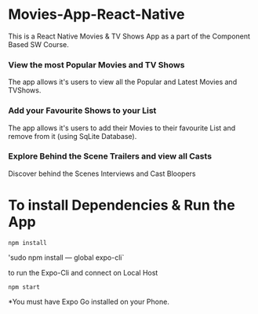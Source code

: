 # Movies-App-React-Native
This is a React Native Movies & TV Shows App as a part of the Component Based SW Course. 

### View the most Popular Movies and TV Shows
The app allows it's users to view all the Popular and Latest Movies and TVShows.

### Add your Favourite Shows to your List
The app allows it's users to add their Movies to their favourite List and remove from it (using SqLite Database).

### Explore Behind the Scene Trailers and view all Casts
Discover behind the Scenes Interviews and Cast Bloopers 

# To install Dependencies & Run the App

`npm install`

'sudo npm install — global expo-cli`

to run the Expo-Cli and connect on Local Host

`npm start`

*You must have Expo Go installed on your Phone.

